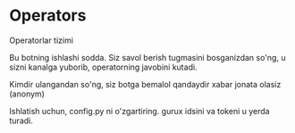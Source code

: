 # Operators
 Operatorlar tizimi

Bu botning ishlashi sodda. Siz savol berish tugmasini bosganizdan so'ng, u sizni kanalga yuborib, operatorning javobini kutadi.

Kimdir ulangandan so'ng, siz botga bemalol qandaydir xabar jonata olasiz (anonym)

Ishlatish uchun, config.py ni o'zgartiring.
gurux idsini va tokeni u yerda turadi.
